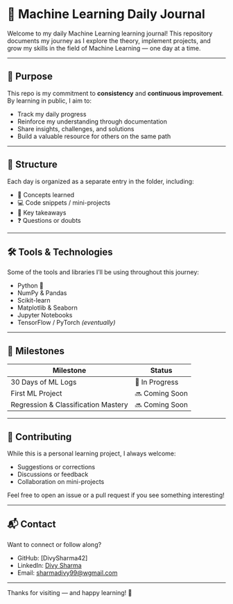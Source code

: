 # 🧠 Machine Learning Daily Journal

Welcome to my daily Machine Learning learning journal! This repository documents my journey as I explore the theory, implement projects, and grow my skills in the field of Machine Learning — one day at a time.

---

## 📌 Purpose

This repo is my commitment to **consistency** and **continuous improvement**. By learning in public, I aim to:

- Track my daily progress
- Reinforce my understanding through documentation
- Share insights, challenges, and solutions
- Build a valuable resource for others on the same path

---

## 📅 Structure

Each day is organized as a separate entry in the folder, including:

- 📖 Concepts learned  
- 💻 Code snippets / mini-projects  
- 🧠 Key takeaways  
- ❓ Questions or doubts  


---

## 🛠️ Tools & Technologies

Some of the tools and libraries I’ll be using throughout this journey:

- Python 🐍
- NumPy & Pandas
- Scikit-learn
- Matplotlib & Seaborn
- Jupyter Notebooks
- TensorFlow / PyTorch *(eventually)*

---

## 🚀 Milestones

| Milestone           | Status |
|---------------------|--------|
| 30 Days of ML Logs  | 🚧 In Progress |
| First ML Project    | 🔜 Coming Soon |
| Regression & Classification Mastery | 🔜 Coming Soon |

---

## 🤝 Contributing

While this is a personal learning project, I always welcome:

- Suggestions or corrections
- Discussions or feedback
- Collaboration on mini-projects

Feel free to open an issue or a pull request if you see something interesting!

---

## 📬 Contact

Want to connect or follow along?

- GitHub: [DivySharma42]
- LinkedIn: [Divy Sharma](https://www.linkedin.com/in/divysharma99/)
- Email: sharmadivy99@wgmail.com

---

Thanks for visiting — and happy learning! 🚀  
